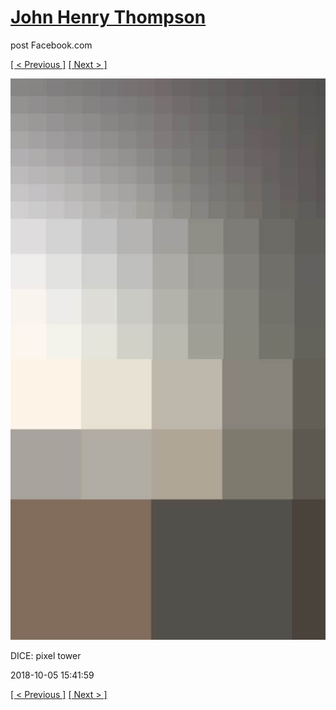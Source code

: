 # [John Henry Thompson](../README.md)
post Facebook.com

[[ < Previous ]](2018-10-05-1.md) [[ Next > ]](2018-10-05-3.md)

[![](../media/2018-10-05/Timeline-Photos-DICE-pixel-tower.jpg)](../README.md)

DICE: pixel tower

2018-10-05 15:41:59

[[ < Previous ]](2018-10-05-1.md) [[ Next > ]](2018-10-05-3.md)